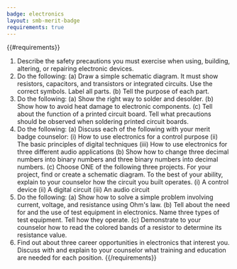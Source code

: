 ```yaml
---
badge: electronics
layout: smb-merit-badge
requirements: true
---
```


{{#requirements}}
1. Describe the safety precautions you must exercise when using, building, altering, or repairing electronic devices.
2. Do the following:
    (a) Draw a simple schematic diagram. It must show resistors, capacitors, and transistors or integrated circuits. Use the correct symbols. Label all parts.
    (b) Tell the purpose of each part.
3. Do the following:
    (a) Show the right way to solder and desolder.
    (b) Show how to avoid heat damage to electronic components.
    (c) Tell about the function of a printed circuit board. Tell what precautions should be observed when soldering printed circuit boards.
4. Do the following:
    (a) Discuss each of the following with your merit badge counselor:
        (i) How to use electronics for a control purpose
        (ii) The basic principles of digital techniques
        (iii) How to use electronics for three different audio applications
    (b) Show how to change three decimal numbers into binary numbers and three binary numbers into decimal numbers.
    (c) Choose ONE of the following three projects. For your project, find or create a schematic diagram. To the best of your ability, explain to your counselor how the circuit you built operates.
        (i) A control device
        (ii) A digital circuit
        (iii) An audio circuit
5. Do the following:
    (a) Show how to solve a simple problem involving current, voltage, and resistance using Ohm's law.
    (b) Tell about the need for and the use of test equipment in electronics. Name three types of test equipment. Tell how they operate.
    (c) Demonstrate to your counselor how to read the colored bands of a resistor to determine its resistance value.
6. Find out about three career opportunities in electronics that interest you. Discuss with and explain to your counselor what training and education are needed for each position.
{{/requirements}}
